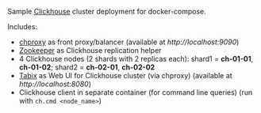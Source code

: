 Sample [Clickhouse](https://clickhouse.tech) cluster deployment for docker-compose.

Includes:
* [chproxy](https://github.com/Vertamedia/chproxy) as front proxy/balancer (available at *http://localhost:9090*)
* [Zookeeper](https://github.com/apache/zookeeper) as Clickhouse replication helper
* 4 Clickhouse nodes (2 shards with 2 replicas each): shard1 = **ch-01-01**, **ch-01-02**; shard2 = **ch-02-01**, **ch-02-02**
* [Tabix](https://github.com/tabixio/tabix) as Web UI for Clickhouse cluster (via chproxy) (available at *http://localhost:8080*)
* Clickhouse client in separate container (for command line queries) (run with `ch.cmd <node_name>`)
